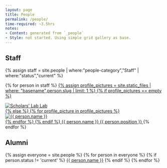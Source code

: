 ```yaml
---
layout: page
title: People
permalink: /people/
time-required: ~3.5hrs
notes:
- Content: generated from `_people`
- Style: not started. Using simple grid gallery as base.
---
```


<h2>Staff</h2>
{% assign staff = site.people | where:"people-category","Staff" | where:"status","current" %}
<nav class="people" role="navigation">


{% for person in staff %}
  <a href="{{ site.url }}/people/{{ person.slug }}">
    {% assign profile_pictures = site.static_files | where: "basename",person.slug | limit: 1 %}
    {% if profile_pictures == empty %}
        <div class="image"><img src="{{ site.baseurl }}/assets/img/people/scholarslab.png" alt="Scholars' Lab Lab"></div>
    {% else %}
        {% for profile_picture in profile_pictures %}
          <div class="image"><img src="{{ profile_picture.path }}" alt="{{ person.name }}"></div>
        {% endfor %}
    {% endif %}
  <span class="fn name">{{ person.name }}</span>
  <span class="title">{{ person.position }}</span>
  </a>
{% endfor %}
</nav>

<h2>Alumni</h2>
<nav class="people" role="navigation">
{% assign everyone = site.people %}
{% for person in everyone %}
  {% if person.status != 'current' %}
    <a href="{{ site.url }}/people/{{ person.slug }}">{{ person.name }}</a>
  {% endif %}
{% endfor %}
